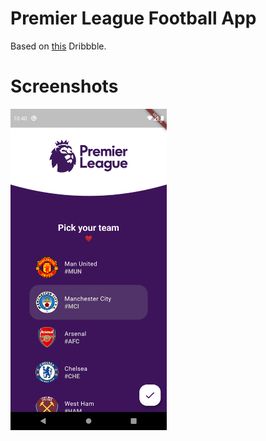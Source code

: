 # Premier League Football App 

Based on [this](https://dribbble.com/shots/13950929-Premier-League-App) Dribbble.

# Screenshots

<img src="/screenshots/football-app.png" alt="My Version" style="width:250px" />
